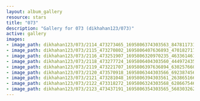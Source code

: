 ```yaml
---
layout: album_gallery
resource: stars
title: "073"
description: "Gallery for 073 (dikhahan123/073)"
active: gallery
images:
- image_path: dikhahan123/073/2114_473273465_1695806374303563_8478117319602443894_n.jpg
- image_path: dikhahan123/073/2115_473270802_1695806407636893_4701827175823280073_n.jpg
- image_path: dikhahan123/073/2116_473251907_1695806320970235_4633614618392613755_n.jpg
- image_path: dikhahan123/073/2118_473277724_1695806404303560_4449724358674474968_n.jpg
- image_path: dikhahan123/073/2119_473221707_1695806397636894_6302576608004546986_n.jpg
- image_path: dikhahan123/073/2120_473570918_1695806344303566_6923874564341896973_n.jpg
- image_path: dikhahan123/073/2121_473281048_1695806394303561_2638651663577640926_n.jpg
- image_path: dikhahan123/073/2122_473318272_1695806324303568_6286675467859235666_n.jpg
- image_path: dikhahan123/073/2123_473437191_1695806354303565_5683032626814996400_n.jpg
---
```

